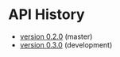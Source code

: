 # API History
* [version 0.2.0](documents/v020.md) (master)
* [version 0.3.0](documents/v030.md) (development)
